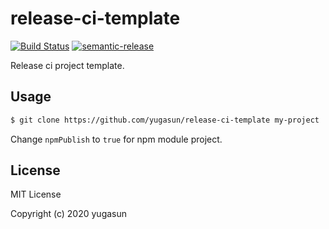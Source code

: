 # release-ci-template

[![Build Status](https://travis-ci.com/yugasun/release-ci-test.svg?branch=master)](https://travis-ci.com/yugasun/release-ci-test)
[![semantic-release](https://img.shields.io/badge/%20%20%F0%9F%93%A6%F0%9F%9A%80-semantic--release-e10079.svg)](https://github.com/semantic-release/semantic-release)

Release ci project template.

## Usage

```bash
$ git clone https://github.com/yugasun/release-ci-template my-project
```

Change `npmPublish` to `true` for npm module project.

## License

MIT License

Copyright (c) 2020 yugasun
